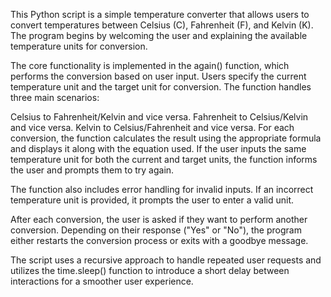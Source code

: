 This Python script is a simple temperature converter that allows users to convert temperatures between Celsius (C), Fahrenheit (F), and Kelvin (K). The program begins by welcoming the user and explaining the available temperature units for conversion.

The core functionality is implemented in the again() function, which performs the conversion based on user input. Users specify the current temperature unit and the target unit for conversion. The function handles three main scenarios:

Celsius to Fahrenheit/Kelvin and vice versa.
Fahrenheit to Celsius/Kelvin and vice versa.
Kelvin to Celsius/Fahrenheit and vice versa.
For each conversion, the function calculates the result using the appropriate formula and displays it along with the equation used. If the user inputs the same temperature unit for both the current and target units, the function informs the user and prompts them to try again.

The function also includes error handling for invalid inputs. If an incorrect temperature unit is provided, it prompts the user to enter a valid unit.

After each conversion, the user is asked if they want to perform another conversion. Depending on their response ("Yes" or "No"), the program either restarts the conversion process or exits with a goodbye message.

The script uses a recursive approach to handle repeated user requests and utilizes the time.sleep() function to introduce a short delay between interactions for a smoother user experience.
